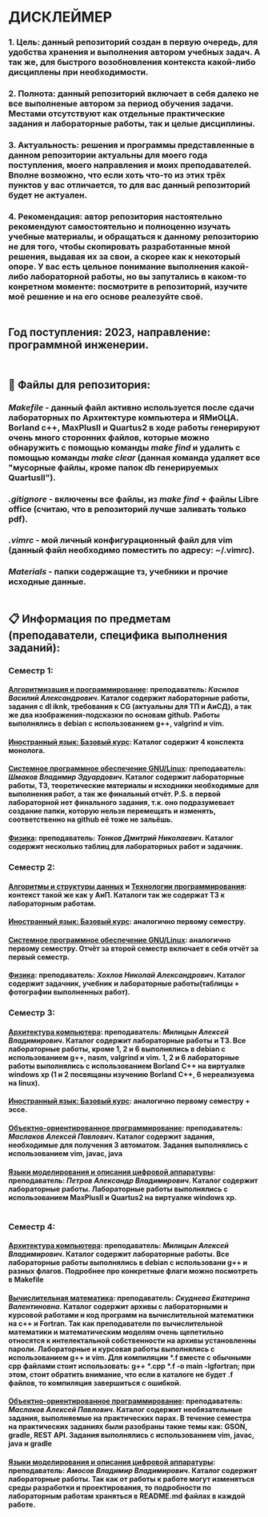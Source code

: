 # ДИСКЛЕЙМЕР<br>
### 1. Цель: данный репозиторий создан в первую очередь, для удобства хранения и выполнения автором учебных задач. А так же, для быстрого возобновления контекста какой-либо дисциплены при необходимости.<br>
### 2. Полнота: данный репозиторий включает в себя далеко не все выполненые автором за период обучения задачи. Местами отсутствуют как отдельные практические задания и лабораторные работы, так и целые дисциплины.<br>
### 3. Актуальность: решения и программы представленные в данном репозитории актуальны для моего года поступления, моего направления и моих преподавателей. Вполне возможно, что если хоть что-то из этих трёх пунктов у вас отличается, то для вас данный репозиторий будет не актуален.<br>
### 4. Рекомендация: автор репозитория настоятельно рекомендуют самостоятельно и полноценно изучать учебные материалы, и обращаться к данному репозиторию не для того, чтобы скопировать разработанные мной решения, выдавая их за свои, а скорее как к некоторый опоре. У вас есть цельное понимание выполнения какой-либо лабораторной работы, но вы запутались в каком-то конретном моменте: посмотрите в репозиторий, изучите моё решение и на его основе реалезуйте своё.<br><br>

## Год поступления: 2023, направление: программной инженерии.<br><br>

## 📁 Файлы для репозитория:<br>
### *Makefile* - данный файл активно используется после сдачи лабораторных по Архитектуре компьютера и ЯМиОЦА. Borland c++, MaxPlusII и Quartus2 в ходе работы генерируют очень много сторонних файлов, которые можно обнаружить с помощью команды *make find* и удалить с помощью команды *make clear* (данная команда удаляет все "мусорные файлы, кроме папок db генерируемых QuartusII").<br>
### *.gitignore* - включены все файлы, из *make find* + файлы Libre office (считаю, что в репозиторий лучше заливать только pdf).<br>
### *.vimrc* - мой личный конфигурационный файл для vim (данный файл необходимо поместить по адресу: ~/.vimrc).<br>
### *Materials* - папки содержащие тз, учебники и прочие исходные данные.<br><br>

## 📋 Информация по предметам (преподаватели, специфика выполнения заданий):<br>
### **Семестр 1:**<br>
#### <ins>Алгоритмизация и программирование</ins>: преподаватель: *Касилов Василий Александрович*. Каталог содержит лабораторные работы, задания с dl iknk, требования к CG (актуальны для ТП и АиСД), а так же два изображения-подсказки по основам github. Работы выполнялись в debian с использованием g++, valgrind и vim.<br>
#### <ins>Иностранный язык: Базовый курс</ins>: Каталог содержит 4 конспекта монолога.<br>
#### <ins>Системное программное обеспечение GNU/Linux</ins>: преподаватель: *Шмаков Владимир Эдуардович*. Каталог содержит лабораторные работы, ТЗ, теоретические материалы и исходники необходимые для выполнения работ, а так же финальный отчёт. P.S. в первой лабораторной нет финального задания, т.к. оно подразумевает создание папки, которую нельзя перемещать и изменять, соответственно на github её тоже не зальёшь.<br>
#### <ins>Физика</ins>: преподаватель: *Тонков Дмитрий Николаевич*. Каталог содержит несколько таблиц для лабораторных работ и задачник.<br>
### **Семестр 2:**<br>
#### <ins>Алгоритмы и структуры данных</ins> и <ins>Технологии программирования</ins>: контекст такой же как у АиП. Каталоги так же содержат ТЗ к лабораторным работам.<br>
#### <ins>Иностранный язык: Базовый курс</ins>: аналогично первому семестру.<br>
#### <ins>Системное программное обеспечение GNU/Linux</ins>: аналогично первому семестру. Отчёт за второй семестр включает в себя отчёт за первый семестр.<br>
#### <ins>Физика</ins>: преподаватель: *Хохлов Николай Александрович*. Каталог содержит задачник, учебник и лабораторные работы(таблицы + фотографии выполненных работ).<br>
### **Семестр 3:**<br>
#### <ins>Архитектура компьютера</ins>: преподаватель: *Милицын Алексей Владимирович*. Каталог содержит лабораторные работы и ТЗ. Все лабораторные работы, кроме 1, 2 и 6 выполнялись в debian с использованием g++, nasm, valgrind и vim. 1, 2 и 6 лабораторные работы выполнялись с использованием Borland C++ на виртуалке windows xp (1 и 2 посвящаны изучению Borland C++, 6 нереализуема на linux).<br>
#### <ins>Иностранный язык: Базовый курс</ins>: аналогично первому семестру + эссе.<br>
#### <ins>Объектно-ориентированное программирование</ins>: преподаватель: *Маслаков Алексей Павлович*. Каталог содержит задания, необходимые для получения 3 автоматом. Задания выполнялись с использованием vim, javac, java<br>
#### <ins>Языки моделирования и описания цифровой аппаратуры</ins>: преподаватель: *Петров Александр Владимирович*. Каталог содержит лабораторные работы. Лабораторные работы выполнялись с использованием MaxPlusII и Quartus2 на виртуалке windows xp.<br><br>
### **Семестр 4:**<br>
#### <ins>Архитектура компьютера</ins>: преподаватель: *Милицын Алексей Владимирович*. Каталог содержит лабораторные работы. Все лабораторные работы выполнялись в debian с использовани g++ и разных флагов. Подробнее про конкретные флаги можно посмотреть в Makefile<br>
#### <ins>Вычислительная математика</ins>: преподаватель: *Скуднева Екатерина Валентиновна*. Каталог содержит архивы c лабораторными и курсовой работами и код программ на вычислительной математики на c++ и Fortran. Так как преподаватели по вычислительной математики и математическим моделям очень щепетильно относятся к интелектальной собственности на архивы установленны пароли. Лабораторные и курсовая работы выполнялись с использованием g++ и vim. Для компиляции \*.f вместе с обычными cpp файлами стоит использовать: g++ \*.cpp \*.f -o main -lgfortran; при этом, стоит обратить внимание, что если в каталоге не будет .f файлов, то компиляция завершиться с ошибкой.<br>
#### <ins>Объектно-ориентированное программирование</ins>: преподаватель: *Маслаков Алексей Павлович*. Каталог содержит необязательные задания, выполняемые на практических парах. В течение семестра на практических заданиях были разобраны такие темы как: GSON, gradle, REST API. Задания выполнялись с использованием vim, javac, java и gradle<br>
#### <ins>Языки моделирования и описания цифровой аппаратуры</ins>: преподаватель: *Амосов Владимир Владимирович*. Каталог содержит лабораторные работы. Так как от работы к работе могут изменяться среды разработки и проектирования, то подробности по лабораторным работам храняться в README.md файлах в каждой работе.<br><br>
